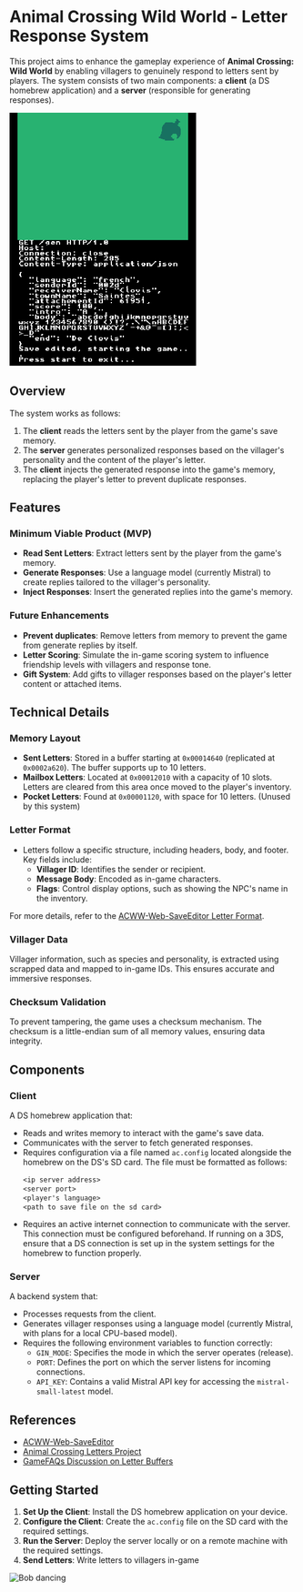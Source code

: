 # Animal Crossing Wild World - Letter Response System

This project aims to enhance the gameplay experience of **Animal Crossing: Wild World** by enabling villagers to genuinely respond to letters sent by players. The system consists of two main components: a **client** (a DS homebrew application) and a **server** (responsible for generating responses).

![Client screenshot](./screen.png)

## Overview

The system works as follows:
1. The **client** reads the letters sent by the player from the game's save memory.
2. The **server** generates personalized responses based on the villager's personality and the content of the player's letter.
3. The **client** injects the generated response into the game's memory, replacing the player's letter to prevent duplicate responses.

## Features

### Minimum Viable Product (MVP)
- **Read Sent Letters**: Extract letters sent by the player from the game's memory.
- **Generate Responses**: Use a language model (currently Mistral) to create replies tailored to the villager's personality.
- **Inject Responses**: Insert the generated replies into the game's memory.

### Future Enhancements
- **Prevent duplicates**: Remove letters from memory to prevent the game from generate replies by itself.
- **Letter Scoring**: Simulate the in-game scoring system to influence friendship levels with villagers and response tone.
- **Gift System**: Add gifts to villager responses based on the player's letter content or attached items.

## Technical Details

### Memory Layout
- **Sent Letters**: Stored in a buffer starting at `0x00014640` (replicated at `0x0002a620`). The buffer supports up to 10 letters.
- **Mailbox Letters**: Located at `0x00012010` with a capacity of 10 slots. Letters are cleared from this area once moved to the player's inventory.
- **Pocket Letters**: Found at `0x00001120`, with space for 10 letters. (Unused by this system)

### Letter Format
- Letters follow a specific structure, including headers, body, and footer. Key fields include:
  - **Villager ID**: Identifies the sender or recipient.
  - **Message Body**: Encoded as in-game characters.
  - **Flags**: Control display options, such as showing the NPC's name in the inventory.

For more details, refer to the [ACWW-Web-SaveEditor Letter Format](https://github.com/Universal-Team/ACWW-Web-SaveEditor/blob/main/assets/js/core/letter.js).

### Villager Data
Villager information, such as species and personality, is extracted using scrapped data and mapped to in-game IDs. This ensures accurate and immersive responses.

### Checksum Validation
To prevent tampering, the game uses a checksum mechanism. The checksum is a little-endian sum of all memory values, ensuring data integrity.

## Components

### Client
A DS homebrew application that:
- Reads and writes memory to interact with the game's save data.
- Communicates with the server to fetch generated responses.
- Requires configuration via a file named `ac.config` located alongside the homebrew on the DS's SD card. The file must be formatted as follows:
  ```
  <ip server address>
  <server port>
  <player's language>
  <path to save file on the sd card>
  ```
- Requires an active internet connection to communicate with the server. This connection must be configured beforehand. If running on a 3DS, ensure that a DS connection is set up in the system settings for the homebrew to function properly.

### Server
A backend system that:
- Processes requests from the client.
- Generates villager responses using a language model (currently Mistral, with plans for a local CPU-based model).
- Requires the following environment variables to function correctly:
  - `GIN_MODE`: Specifies the mode in which the server operates (release).
  - `PORT`: Defines the port on which the server listens for incoming connections.
  - `API_KEY`: Contains a valid Mistral API key for accessing the `mistral-small-latest` model.


## References

- [ACWW-Web-SaveEditor](https://github.com/Universal-Team/ACWW-Web-SaveEditor/blob/main/assets/js/core/letter.js)
- [Animal Crossing Letters Project](https://jamchamb.net/projects/animal-crossing-letters)
- [GameFAQs Discussion on Letter Buffers](https://gamefaqs.gamespot.com/boards/920786-animal-crossing-wild-world/41195712)

## Getting Started

1. **Set Up the Client**: Install the DS homebrew application on your device.
2. **Configure the Client**: Create the `ac.config` file on the SD card with the required settings.
3. **Run the Server**: Deploy the server locally or on a remote machine with the required settings.
4. **Send Letters**: Write letters to villagers in-game

![Bob dancing](http://vignette2.wikia.nocookie.net/animalcrossing/images/f/fb/Bobdance.gif/revision/latest?cb=20130922040310)